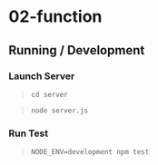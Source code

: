 02-function
===========

## Running / Development

### Launch Server

> `cd server`

> `node server.js`

### Run Test

> `NODE_ENV=development npm test`
